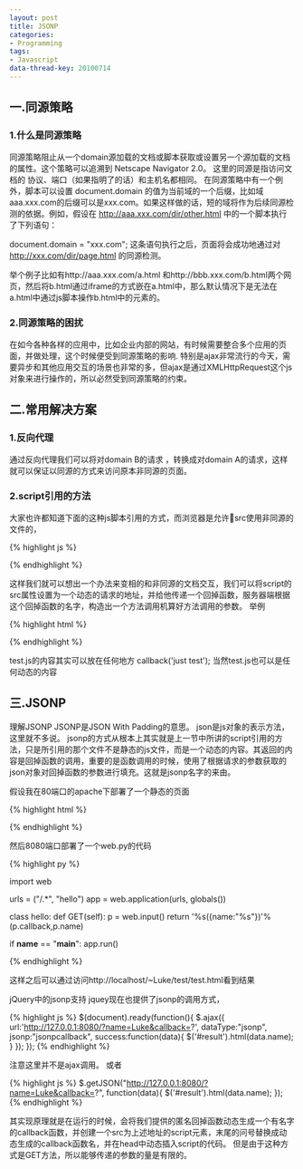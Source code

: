 ```yaml
---
layout: post
title: JSONP
categories:
- Programming
tags:
- Javascript
data-thread-key: 20100714
---
```


## 一.同源策略

### 1.什么是同源策略

同源策略阻止从一个domain源加载的文档或脚本获取或设置另一个源加载的文档的属性。这个策略可以追溯到 Netscape Navigator 2.0。
这里的同源是指访问文档的 协议、端口（如果指明了的话）和主机名都相同。
在同源策略中有一个例外，脚本可以设置 document.domain 的值为当前域的一个后缀，比如域aaa.xxx.com的后缀可以是xxx.com。如果这样做的话，短的域将作为后续同源检测的依据。例如，假设在 http://aaa.xxx.com/dir/other.html 中的一个脚本执行了下列语句：

document.domain = "xxx.com";
这条语句执行之后，页面将会成功地通过对 http://xxx.com/dir/page.html 的同源检测。

举个例子比如有http://aaa.xxx.com/a.html 和http://bbb.xxx.com/b.html两个网页，然后将b.html通过iframe的方式嵌在a.html中，那么默认情况下是无法在a.html中通过js脚本操作b.html中的元素的。

### 2.同源策略的困扰

在如今各种各样的应用中，比如企业内部的网站，有时候需要整合多个应用的页面，并做处理，这个时候便受到同源策略的影响. 特别是ajax非常流行的今天，需要异步和其他应用交互的场景也非常的多，但ajax是通过XMLHttpRequest这个js对象来进行操作的，所以必然受到同源策略的约束。

## 二.常用解决方案

### 1.反向代理

通过反向代理我们可以将对domain B的请求 ，转换成对domain A的请求，这样就可以保证以同源的方式来访问原本非同源的页面。

### 2.script引用的方法

大家也许都知道下面的这种js脚本引用的方式，而浏览器是允许src使用非同源的文件的，

{% highlight js %}
<script type="text/javascript" 
src="http://ajax.googleapis.com/ajax/libs/jquery/1.4.2/jquery.min.js">
</script>
{% endhighlight %}

这样我们就可以想出一个办法来变相的和非同源的文档交互，我们可以将script的src属性设置为一个动态的请求的地址，并给他传递一个回掉函数，服务器端根据这个回掉函数的名字，构造出一个方法调用机算好方法调用的参数。
举例

{% highlight html %}
<html>
<body>
<div id="result"></div>
</body>
<script type="text/javascript" 
src="http://ajax.googleapis.com/ajax/libs/jquery/1.4.2/jquery.min.js">
</script>
<script type="text/javascript">
function callback(data){
    $('#result').html(data);
}
</script>
<script type="text/javascript" 
src="http://127.0.0.1/~Luke/test/test.js">
</script>
</html>
{% endhighlight %}


test.js的内容其实可以放在任何地方
callback('just test');
当然test.js也可以是任何动态的内容

## 三.JSONP
理解JSONP
JSONP是JSON With Padding的意思。
json是js对象的表示方法，这里就不多说。
jsonp的方式从根本上其实就是上一节中所讲的script引用的方法，只是所引用的那个文件不是静态的js文件，而是一个动态的内容。其返回的内容是回掉函数的调用，重要的是函数调用的时候，使用了根据请求的参数获取的json对象对回掉函数的参数进行填充。这就是jsonp名字的来由。

假设我在80端口的apache下部署了一个静态的页面

{% highlight html %}

<html>
<body>
<div id="result"></div>
</body>
<script type="text/javascript" 
src="http://ajax.googleapis.com/ajax/libs/jquery/1.4.2/jquery.min.js">
</script>
<script type="text/javascript">
function show(data){
    $('#result').html(data.name);
}
</script>
<script type="text/javascript" 
src="http://127.0.0.1:8080/?name=Luke&callback=show">
</script>
</html>
{% endhighlight %}

然后8080端口部署了一个web.py的代码

{% highlight py %}

import web

urls = ("/.*", "hello")
app = web.application(urls, globals())

class hello:
    def GET(self):
        p = web.input()
        return '%s({name:"%s"})'%(p.callback,p.name)

if __name__ == "__main__":
    app.run()

{% endhighlight %}

这样之后可以通过访问http://localhost/~Luke/test/test.html看到结果

jQuery中的jsonp支持
jquey现在也提供了jsonp的调用方式，

{% highlight js %}
  $(document).ready(function(){
        $.ajax({
             url:'http://127.0.0.1:8080/?name=Luke&callback=?',
             dataType:"jsonp",
             jsonp:"jsonpcallback",
             success:function(data){
                    $('#result').html(data.name);
             }
        });
    });
{% endhighlight %}

注意这里并不是ajax调用。
或者

{% highlight js %}
$.getJSON("http://127.0.0.1:8080/?name=Luke&callback=?",
function(data){
   $('#result').html(data.name);
   });
{% endhighlight %}

其实现原理就是在运行的时候，会将我们提供的匿名回掉函数动态生成一个有名字的callback函数，并创建一个src为上述地址的script元素，末尾的问号替换成动态生成的callback函数名，并在head中动态插入script的代码。
但是由于这种方式是GET方法，所以能够传递的参数的量是有限的。
